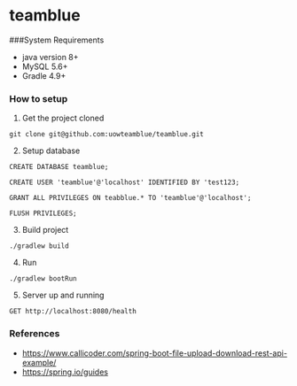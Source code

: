 # teamblue

###System Requirements

- java version 8+
- MySQL 5.6+
- Gradle 4.9+  

### How to setup
1. Get the project cloned

`git clone git@github.com:uowteamblue/teamblue.git`

2. Setup database

`CREATE DATABASE teamblue;`

`CREATE USER 'teamblue'@'localhost' IDENTIFIED BY 'test123;`

`GRANT ALL PRIVILEGES ON teabblue.* TO 'teamblue'@'localhost';`

`FLUSH PRIVILEGES;`

3. Build project

`./gradlew build`

4. Run

`./gradlew bootRun`

5. Server up and running

`GET http://localhost:8080/health`

### References
- https://www.callicoder.com/spring-boot-file-upload-download-rest-api-example/
- https://spring.io/guides
